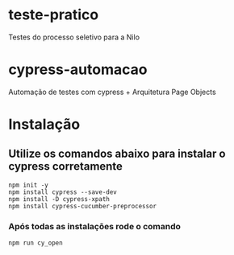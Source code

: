 # teste-pratico
Testes do processo seletivo para a Nilo

# cypress-automacao

Automação de testes com cypress + Arquitetura Page Objects

# Instalação

## Utilize os comandos abaixo para instalar o cypress corretamente

```
npm init -y
npm install cypress --save-dev
npm install -D cypress-xpath
npm install cypress-cucumber-preprocessor
```

### Após todas as instalações rode o comando

```
npm run cy_open
```
